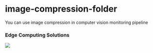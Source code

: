 # image-compression-folder

You can use image compression in computer vision monitoring pipeline

### Edge Computing Solutions
![]("assets/edge.png")
